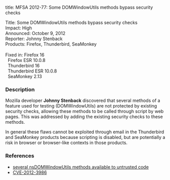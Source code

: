 title: MFSA 2012-77: Some DOMWindowUtils methods bypass security checks

<p>
<span class="label">Title:</span>      Some DOMWindowUtils methods bypass
security checks<br/>
<span class="label">Impact:</span>     High<br/>
<span class="label">Announced:</span>  October 9, 2012<br/>
<span class="label">Reporter:</span>   Johnny Stenback<br/>
<span class="label">Products:</span>   Firefox, Thunderbird, SeaMonkey<br/>
<br/>
<span class="label">Fixed in:</span>   Firefox 16<br/>
<span class="label">&#160;</span>      Firefox ESR 10.0.8<br/>
<span class="label">&#160;</span>      Thunderbird 16<br/>
<span class="label">&#160;</span>      Thunderbird ESR 10.0.8<br/>
<span class="label">&#160;</span>      SeaMonkey 2.13<br/>
</p>


<h3>Description</h3>

<p>Mozilla developer <strong>Johnny Stenback</strong> discovered that several
methods of a feature used for testing (DOMWindowUtils) are not protected by
existing security checks, allowing these methods to be called through script by
web pages. This was addressed by adding the existing security checks to these
methods.
</p>

<p class="note">In general these flaws cannot be exploited through email in the
Thunderbird and SeaMonkey products because scripting is disabled, but are
potentially a risk in browser or browser-like contexts in those products.</p>


<h3>References</h3>

<ul>
  <li><a href="https://bugzilla.mozilla.org/show_bug.cgi?id=775868">
      several nsDOMWindowUtils methods available to untrusted code</a></li>
  <li><a href="http://cve.mitre.org/cgi-bin/cvename.cgi?name=CVE-2012-3986" class="ex-ref">CVE-2012-3986</a></li>
</ul>



